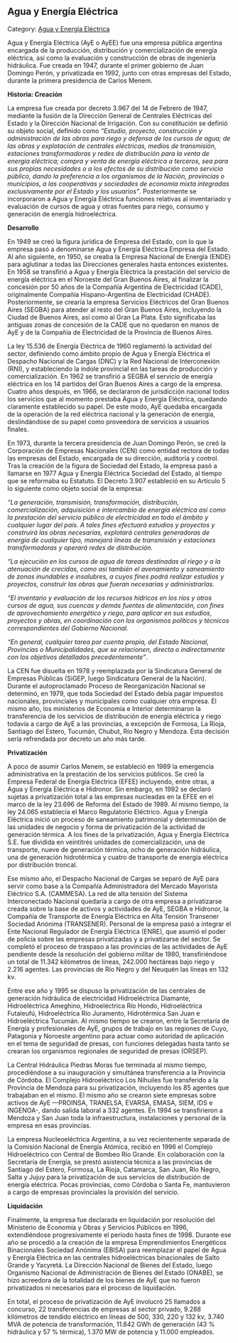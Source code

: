## Agua y Energía Eléctrica

Category: [Agua y Energía Eléctrica](http://descubrircorrientes.com.ar/2012/index.php/1180-geografia/geografia-economica/fuentes-de-produccion-de-energia/agua-y-energia-electrica)

Agua y Energía Eléctrica (AyE o AyEE) fue una empresa pública argentina encargada de la producción, distribución y comercialización de energía eléctrica, así como la evaluación y construcción de obras de ingeniería hidráulica. Fue creada en 1947, durante el primer gobierno de Juan Domingo Perón, y privatizada en 1992, junto con otras empresas del Estado, durante la primera presidencia de Carlos Menem.

**Historia: Creación**

La empresa fue creada por decreto 3.967 del 14 de Febrero de 1947, mediante la fusión de la Dirección General de Centrales Eléctricas del Estado y la Dirección Nacional de Irrigación. Con su constitución se definió su objeto social, definido como _“Estudio, proyecto, construcción y administración de las obras para riego y defensa de los cursos de agua; de las obras y explotación de centrales eléctricas, medios de transmisión, estaciones transformadoras y redes de distribución para la venta de energía eléctrica; compra y venta de energía eléctrica a terceros, sea para sus propias necesidades o a los efectos de su distribución como servicio público, dando la preferencia a los organismos de la Nación, provincias o municipios, a las cooperativas y sociedades de economía mixta integradas exclusivamente por el Estado y los usuarios”_. Posteriormente se incorporaron a Agua y Energía Eléctrica funciones relativas al inventariado y evaluación de cursos de agua y otras fuentes para riego, consumo y generación de energía hidroeléctrica.

**Desarrollo**

En 1949 se creó la figura jurídica de Empresa del Estado, con lo que la empresa pasó a denominarse Agua y Energía Eléctrica Empresa del Estado. Al año siguiente, en 1950, se creaba la Empresa Nacional de Energía (ENDE) para aglutinar a todas las Direcciones generales hasta entonces existentes. En 1958 se transfirió a Agua y Energía Eléctrica la prestación del servicio de energía eléctrica en el Noroeste del Gran Buenos Aires, al finalizar la concesión por 50 años de la Compañía Argentina de Electricidad (CADE), originalmente Compañía Hispano-Argentina de Electricidad (CHADE). Posteriormente, se crearía la empresa Servicios Eléctricos del Gran Buenos Aires (SEGBA) para atender al resto del Gran Buenos Aires, incluyendo la Ciudad de Buenos Aires, así como al Gran La Plata. Esto significaba las antiguas zonas de concesión de la CADE que no quedaron en manos de AyE y de la Compañía de Electricidad de la Provincia de Buenos Aires.

La ley 15.536 de Energía Eléctrica de 1960 reglamentó la actividad del sector, definiendo como ámbito propio de Agua y Energía Eléctrica el Despacho Nacional de Cargas (DNC) y la Red Nacional de Interconexión (RNI), y estableciendo la índole provincial en las tareas de producción y comercialización. En 1962 se transfirió a SEGBA el servicio de energía eléctrica en los 14 partidos del Gran Buenos Aires a cargo de la empresa. Cuatro años después, en 1966, se declararon de jurisdicción nacional todos los servicios que al momento prestaba Agua y Energía Eléctrica, quedando claramente establecido su papel. De este modo, AyE quedaba encargada de la operación de la red eléctrica nacional y la generación de energía, deslindándose de su papel como proveedora de servicios a usuarios finales.

En 1973, durante la tercera presidencia de Juan Domingo Perón, se creó la Corporación de Empresas Nacionales (CEN) como entidad rectora de todas las empresas del Estado, encargada de su dirección, auditoría y control. Tras la creación de la figura de Sociedad del Estado, la empresa pasó a llamarse en 1977 Agua y Energía Eléctrica Sociedad del Estado, al tiempo que se reformaba su Estatuto. El Decreto 3.907 estableció en su Artículo 5 lo siguiente como objeto social de la empresa:

_“La generación, transmisión, transformación, distribución, comercialización, adquisición e intercambio de energía eléctrica así como la prestación del servicio público de electricidad en todo el ámbito y cualquier lugar del país. A tales fines efectuará estudios y proyectos y construirá las obras necesarias, explotará centrales generadoras de energía de cualquier tipo, manejará líneas de transmisión y estaciones transformadoras y operará redes de distribución._

_“La ejecución en los cursos de agua de tareas destinadas al riego y a la atenuación de crecidas, como así también el avenamiento y saneamiento de zonas inundables e insalubres, a cuyos fines podrá realizar estudios y proyectos, construir las obras que fueran necesarias y administrarlas._

_“El inventario y evaluación de los recursos hídricos en los ríos y otros cursos de agua, sus cuencas y demás fuentes de alimentación, con fines de aprovechamiento energético y riego, para aplicar en sus estudios, proyectos y obras, en coordinación con los organismos políticos y técnicos correspondientes del Gobierno Nacional._

_“En general, cualquier tarea por cuenta propia, del Estado Nacional, Provincias o Municipalidades, que se relacionen, directa o indirectamente con los objetivos detallados precedentemente”_.

La CEN fue disuelta en 1978 y reemplazada por la Sindicatura General de Empresas Públicas (SiGEP, luego Sindicatura General de la Nación). Durante el autoproclamado Proceso de Reorganización Nacional se determinó, en 1979, que toda Sociedad del Estado debía pagar impuestos nacionales, provinciales y municipales como cualquier otra empresa. El mismo año, los ministerios de Economía e Interior determinaron la transferencia de los servicios de distribución de energía eléctrica y riego todavía a cargo de AyE a las provincias, a excepción de Formosa, La Rioja, Santiago del Estero, Tucumán, Chubut, Río Negro y Mendoza. Esta decisión sería refrendada por decreto un año más tarde.

**Privatización**

A poco de asumir Carlos Menem, se estableció en 1989 la emergencia administrativa en la prestación de los servicios públicos. Se creó la Empresa Federal de Energía Eléctrica (EFEE) incluyendo, entre otras, a Agua y Energía Eléctrica e Hidronor. Sin embargo, en 1992 se declaró sujetas a privatización total a las empresas nucleadas en la EFEE en el marco de la ley 23.696 de Reforma del Estado de 1989. Al mismo tiempo, la ley 24.065 establecía el Marco Regulatorio Eléctrico. Agua y Energía Eléctrica inició un proceso de saneamiento patrimonial y determinación de las unidades de negocio y forma de privatización de la actividad de generación térmica. A los fines de la privatización, Agua y Energía Eléctrica S.E. fue dividida en veintitrés unidades de comercialización, una de transporte, nueve de generación térmica, ocho de generación hidráulica, una de generación hidrotérmica y cuatro de transporte de energía eléctrica por distribución troncal.

Ese mismo año, el Despacho Nacional de Cargas se separó de AyE para servir como base a la Compañía Administradora del Mercado Mayorista Eléctrico S.A. (CAMMESA). La red de alta tensión del Sistema Interconectado Nacional quedaría a cargo de otra empresa a privatizarse creada sobre la base de activos y actividades de AyE, SEGBA e Hidronor, la Compañía de Transporte de Energía Eléctrica en Alta Tensión Transener Sociedad Anónima (TRANSENER). Personal de la empresa pasó a integrar el Ente Nacional Regulador de Energía Eléctrica (ENRE), que asumió el poder de policía sobre las empresas privatizadas y a privatizarse del sector. Se completó el proceso de traspaso a las provincias de las actividades de AyE pendiente desde la resolución del gobierno militar de 1980, transfiriéndose un total de 11.342 kilómetros de líneas, 242.000 hectáreas bajo riego y 2.216 agentes. Las provincias de Río Negro y del Neuquén las líneas en 132 kv.

Entre ese año y 1995 se dispuso la privatización de las centrales de generación hidráulica de electricidad Hidroeléctrica Diamante, Hidroeléctrica Ameghino, Hidroeléctrica Río Hondo, Hidroeléctrica Futaleufú, Hidroeléctrica Río Juramento, Hidrotérmica San Juan e Hidroeléctrica Tucumán. Al mismo tiempo se crearon, entre la Secretaría de Energía y profesionales de AyE, grupos de trabajo en las regiones de Cuyo, Patagonia y Noroeste argentino para actuar como autoridad de aplicación en el tema de seguridad de presas, con funciones delegadas hasta tanto se crearan los organismos regionales de seguridad de presas (ORSEP).

La Central Hidráulica Piedras Moras fue terminada al mismo tiempo, procediéndose a su inauguración y simultánea transferencia a la Provincia de Córdoba. El Complejo Hidroeléctrico Los Nihuiles fue transferido a la Provincia de Mendoza para su privatización, incluyendo los 85 agentes que trabajaban en el mismo. El mismo año se crearon siete empresas sobre activos de AyE —PROINSA, TRANELSA, EVARSA, EMASA, SIEM, IDS e INGENOA-, dando salida laboral a 332 agentes. En 1994 se transfirieron a Mendoza y San Juan toda la infraestructura, instalaciones y personal de la empresa en esas provincias.

La empresa Nucleoeléctrica Argentina, a su vez recientemente separada de la Comisión Nacional de Energía Atómica, recibió en 1996 el Complejo Hidroeléctrico con Central de Bombeo Río Grande. En colaboración con la Secretaría de Energía, se prestó asistencia técnica a las provincias de Santiago del Estero, Formosa, La Rioja, Catamarca, San Juan, Río Negro, Salta y Jujuy para la privatización de sus servicios de distribución de energía eléctrica. Pocas provincias, como Córdoba o Santa Fe, mantuvieron a cargo de empresas provinciales la provisión del servicio.

**Liquidación**

Finalmente, la empresa fue declarada en liquidación por resolución del Ministerio de Economía y Obras y Servicios Públicos en 1996, extendiéndose progresivamente el período hasta fines de 1998. Durante ese año se procedió a la creación de la empresa Emprendimientos Energéticos Binacionales Sociedad Anónima (EBISA) para reemplazar el papel de Agua y Energía Eléctrica en las centrales hidroeléctricas binacionales de Salto Grande y Yacyretá. La Dirección Nacional de Bienes del Estado, luego Organismo Nacional de Administración de Bienes del Estado (ONABE), se hizo acreedora de la totalidad de los bienes de AyE que no fueron privatizados ni necesarios para el proceso de liquidación.

En total, el proceso de privatización de AyE involucró 25 llamados a concurso, 22 transferencias de empresas al sector privado, 9.288 kilómetros de tendido eléctrico en líneas de 500, 330, 220 y 132 kv, 3.740 MVA de potencia de transformación, 11.842 GWh de generación (43 % hidráulica y 57 % térmica), 1.370 MW de potencia y 11.000 empleados.